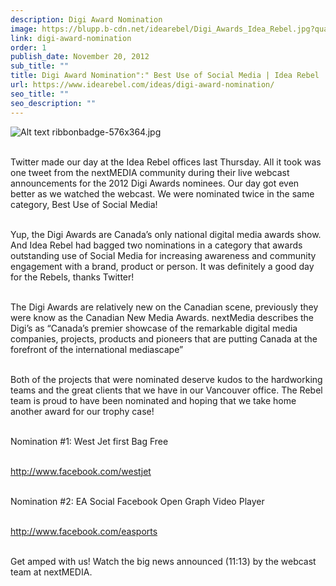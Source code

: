 ```yaml
---
description: Digi Award Nomination
image: https://blupp.b-cdn.net/idearebel/Digi_Awards_Idea_Rebel.jpg?quality=80&width=800
link: digi-award-nomination
order: 1
publish_date: November 20, 2012
sub_title: ""
title: Digi Award Nomination":" Best Use of Social Media | Idea Rebel
url: https://www.idearebel.com/ideas/digi-award-nomination/
seo_title: ""
seo_description: ""
---
```

![Alt text](https://blupp.b-cdn.net/idearebel/nike-digital-shoe-idea-rebel.jpeg?quality=80&width=800?quality=80&width=800 "a title")
ribbonbadge-576x364.jpg

\
Twitter made our day at the Idea Rebel offices last Thursday. All it took was one tweet from the nextMEDIA community during their live webcast announcements for the 2012 Digi Awards nominees. Our day got even better as we watched the webcast. We were nominated twice in the same category, Best Use of Social Media!

\
Yup, the Digi Awards are Canada’s only national digital media awards show. And Idea Rebel had bagged two nominations in a category that awards outstanding use of Social Media for increasing awareness and community engagement with a brand, product or person. It was definitely a good day for the Rebels, thanks Twitter!

\
The Digi Awards are relatively new on the Canadian scene, previously they were know as the Canadian New Media Awards. nextMedia describes the Digi’s as “Canada’s premier showcase of the remarkable digital media companies, projects, products and pioneers that are putting Canada at the forefront of the international mediascape”

\
Both of the projects that were nominated deserve kudos to the hardworking teams and the great clients that we have in our Vancouver office. The Rebel team is proud to have been nominated and hoping that we take home another award for our trophy case!

\
Nomination #1: West Jet first Bag Free

\
http://www.facebook.com/westjet

\
Nomination #2: EA Social Facebook Open Graph Video Player

\
http://www.facebook.com/easports

\
Get amped with us! Watch the big news announced (11:13) by the webcast team at nextMEDIA.
